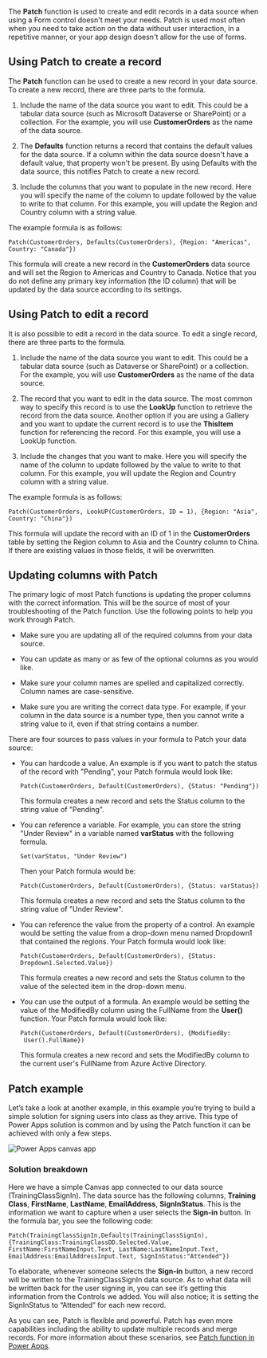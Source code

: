 The **Patch** function is used to create and edit records in a data
source when using a Form control doesn't meet your needs. Patch is used
most often when you need to take action on the data without user
interaction, in a repetitive manner, or your app design doesn't allow
for the use of forms.

Using Patch to create a record
------------------------------

The **Patch** function can be used to create a new record in your data
source. To create a new record, there are three parts to the formula.

1.  Include the name of the data source you want to edit. This could be
    a tabular data source (such as Microsoft Dataverse or SharePoint) or a
    collection. For the example, you will use **CustomerOrders** as the name
    of the data source.

2.  The **Defaults** function returns a record that contains the default
    values for the data source. If a column within the data source
    doesn't have a default value, that property won't be present. By
    using Defaults with the data source, this notifies Patch to create a
    new record.

3.  Include the columns that you want to populate in the new record. Here you
    will specify the name of the column to update followed by the value
    to write to that column. For this example, you will update the
    Region and Country column with a string value.

The example formula is as follows:

```
Patch(CustomerOrders, Defaults(CustomerOrders), {Region: "Americas", Country: "Canada"})
```

This formula will create a new record in the **CustomerOrders** data source and will set the Region to Americas and Country to Canada. Notice that you do not define any primary key information (the ID column) that will be updated by the data source according to its settings.

Using Patch to edit a record
----------------------------

It is also possible to edit a record in the data source. To edit a
single record, there are three parts to the formula.

1.  Include the name of the data source you want to edit. This could be
    a tabular data source (such as Dataverse or SharePoint) or a
    collection. For the example, you will use **CustomerOrders** as the name
    of the data source.

2.  The record that you want to edit in the data source. The most common
    way to specify this record is to use the **LookUp** function to
    retrieve the record from the data source. Another option if you are
    using a Gallery and you want to update the current record is to use
    the **ThisItem** function for referencing the record. For this
    example, you will use a LookUp function.

3.  Include the changes that you want to make. Here you will specify the name
    of the column to update followed by the value to write to that
    column. For this example, you will update the Region and Country
    column with a string value.

The example formula is as follows:

```
Patch(CustomerOrders, LookUP(CustomerOrders, ID = 1), {Region: "Asia", Country: "China"})
```

This formula will update the record with an ID of 1 in the
**CustomerOrders** table by setting the Region column to Asia and the
Country column to China. If there are existing values in those fields,
it will be overwritten.

Updating columns with Patch
---------------------------

The primary logic of most Patch functions is updating the proper columns
with the correct information. This will be the source of most of your
troubleshooting of the Patch function. Use the following points to help
you work through Patch.

-   Make sure you are updating all of the required columns from your
    data source.

-   You can update as many or as few of the optional columns as you
    would like.

-   Make sure your column names are spelled and capitalized correctly.
    Column names are case-sensitive.

-   Make sure you are writing the correct data type. For example, if
    your column in the data source is a number type, then you cannot write a string value to it, even if that string contains a number.

There are four sources to pass values in your formula to Patch your data source:

-  You can hardcode a value. An example is if you want to patch the
    status of the record with "Pending", your Patch formula would look
    like:

    ```
    Patch(CustomerOrders, Default(CustomerOrders), {Status: "Pending"})
    ```

    This formula creates a new record and sets the Status column to the
    string value of "Pending".

-   You can reference a variable. For example, you can store the string
    "Under Review" in a variable named **varStatus** with the following
    formula.

    ```
    Set(varStatus, "Under Review")
    ```

    Then your Patch formula would be:

    ```
    Patch(CustomerOrders, Default(CustomerOrders), {Status: varStatus})
    ```

    This formula creates a new record and sets the Status column to the
    string value of "Under Review".

-  You can reference the value from the property of a control. An
    example would be setting the value from a drop-down menu named Dropdown1
    that contained the regions. Your Patch formula would look like:

    ```
    Patch(CustomerOrders, Default(CustomerOrders), {Status:
    Dropdown1.Selected.Value})
    ```

   This formula creates a new record and sets the Status column to the
    value of the selected item in the drop-down menu.

-  You can use the output of a formula. An example would be setting the
    value of the ModifiedBy column using the FullName from the
    **User()** function. Your Patch formula would look like:

   ```
   Patch(CustomerOrders, Default(CustomerOrders), {ModifiedBy:
    User().FullName})
    ```

   This formula creates a new record and sets the ModifiedBy column to
    the current user's FullName from Azure Active Directory.

## Patch example

Let’s take a look at another example, in this example you’re trying to build a simple solution for signing users into class as they arrive. This type of Power Apps solution is common and by using the Patch function it can be achieved with only a few steps. 

![Power Apps canvas app](../media/another-patch-example.png)

### Solution breakdown 

Here we have a simple Canvas app connected to our data source (TrainingClassSignIn). The data source has the following columns, **Training Class**, **FirstName**, **LastName**, **EmailAddress**, **SignInStatus**. This is the information we want to capture when a user selects the **Sign-in** button. In the formula bar, you see the following code: 

```powerappsfl
Patch(TrainingClassSignIn,Defaults(TrainingClassSignIn),{TrainingClass:TrainingClassDD.Selected.Value, FirstName:FirstNameInput.Text, LastName:LastNameInput.Text, EmailAddress:EmailAddressInput.Text, SignInStatus:"Attended"})
```
To elaborate, whenever someone selects the **Sign-in** button, a new record will be written to the TrainingClassSignIn data source. As to what data will be written back for the user signing in, you can see it’s getting this information from the Controls we added. You will also notice; it is setting the SignInStatus to “Attended” for each new record.  

As you can see, Patch is flexible and powerful. Patch has even more
capabilities including the ability to update multiple records and merge
records. For more information about these scenarios, see
[Patch function in Power Apps](https://docs.microsoft.com/powerapps/maker/canvas-apps/functions/function-patch). 
